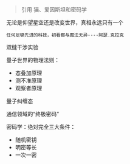 

> 引用 猫、爱因斯坦和密码学

无论是仰望星空还是改变世界，真相永远只有一个

```
任何足够先进的科技，初看都与魔法无异----阿瑟.克拉克
```

双缝干涉实验

量子世界的物理法则：
+ 态叠加原理
+ 测不准原理
+ 观察者原理 

量子纠缠态

通信领域的“终极密码”

密码学：绝对完全三大条件：
- 随机密钥
- 明密等长
- 一次一密

